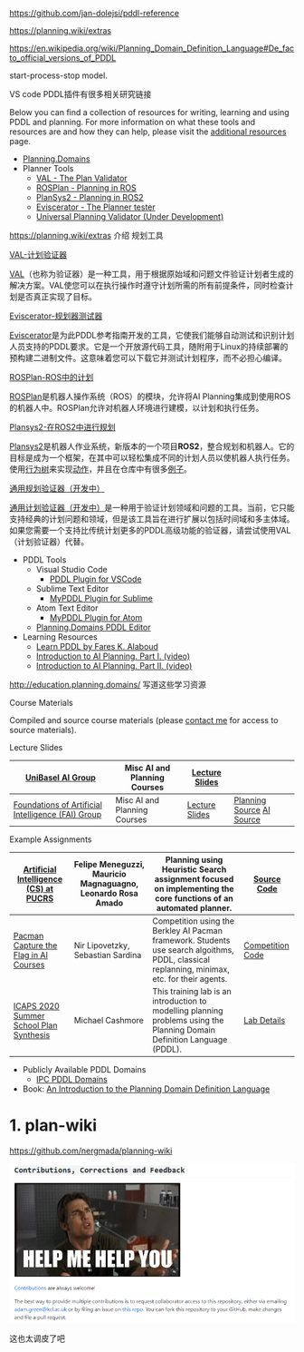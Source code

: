 


https://github.com/jan-dolejsi/pddl-reference  


https://planning.wiki/extras

https://en.wikipedia.org/wiki/Planning_Domain_Definition_Language#De_facto_official_versions_of_PDDL


 start-process-stop model.


VS code PDDL插件有很多相关研究链接

Below you can find a collection of resources for writing, learning and using PDDL and planning. For more information on what these tools and resources are and how they can help, please visit the [additional resources](https://github.com/nergmada/planning-wiki/blob/master/extras) page.

- [Planning.Domains](http://planning.domains/)
- Planner Tools
  - [VAL - The Plan Validator](https://nms.kcl.ac.uk/planning/software/val.html)
  - [ROSPlan - Planning in ROS](https://github.com/KCL-Planning/ROSPlan/)
  - [PlanSys2 - Planning in ROS2](https://github.com/IntelligentRoboticsLabs/ros2_planning_system)
  - [Eviscerator - The Planner tester](https://www.github.com/nergmada/eviscerator)
  - [Universal Planning Validator (Under Development)](https://github.com/aig-upf/universal-planning-validator)

https://planning.wiki/extras 介绍 规划工具

 [VAL-计划验证器](https://nms.kcl.ac.uk/planning/software/val.html)

[VAL](https://nms.kcl.ac.uk/planning/software/val.html)（也称为验证器）是一种工具，用于根据原始域和问题文件验证计划者生成的解决方案。VAL使您可以在执行操作时遵守计划所需的所有前提条件，同时检查计划是否真正实现了目标。

 [Eviscerator-规划器测试器](https://www.github.com/nergmada/eviscerator)

[Eviscerator](https://www.github.com/nergmada/eviscerator)是为此PDDL参考指南开发的工具，它使我们能够自动测试和识别计划人员支持的PDDL要求。它是一个开放源代码工具，随附用于Linux的持续部署的预构建二进制文件。这意味着您可以下载它并测试计划程序，而不必担心编译。

 [ROSPlan-ROS中的计划](https://github.com/KCL-Planning/ROSPlan/)

[ROSPlan](https://github.com/KCL-Planning/ROSPlan/)是机器人操作系统（ROS）的模块，允许将AI Planning集成到使用ROS的机器人中。ROSPlan允许对机器人环境进行建模，以计划和执行任务。

[Plansys2-在ROS2中进行规划](https://github.com/IntelligentRoboticsLabs/ros2_planning_system)

[Plansys2](https://github.com/IntelligentRoboticsLabs/ros2_planning_system)是机器人作业系统，新版本的一个项目**ROS2**，整合规划和机器人。它的目标是成为一个框架，在其中可以轻松集成不同的计划人员以使机器人执行任务。使用[行为树](https://github.com/BehaviorTree/BehaviorTree.CPP)来实现[动作](https://github.com/BehaviorTree/BehaviorTree.CPP)，并且在仓库中有很多[例子](https://github.com/IntelligentRoboticsLabs/ros2_planning_system_examples/)。

 [通用规划验证器（开发中）](https://github.com/aig-upf/universal-planning-validator)

[通用计划验证器（开发中）](https://github.com/aig-upf/universal-planning-validator)是一种用于验证计划领域和问题的工具。当前，它只能支持经典的计划问题和领域，但是该工具旨在进行扩展以包括时间域和多主体域。如果您需要一个支持比传统计划更多的PDDL高级功能的验证器，请尝试使用VAL（计划验证器）代替。

- PDDL Tools
  - Visual Studio Code
    - [PDDL Plugin for VSCode](https://marketplace.visualstudio.com/items?itemName=jan-dolejsi.pddl)
  - Sublime Text Editor
    - [MyPDDL Plugin for Sublime](https://packagecontrol.io/packages/myPDDL)
  - Atom Text Editor
    - [MyPDDL Plugin for Atom](https://atom.io/packages/mypddl)
  - [Planning.Domains PDDL Editor](http://editor.planning.domains/)
- Learning Resources
  - [Learn PDDL by Fares K. Alaboud](https://fareskalaboud.github.io/LearnPDDL/)
  - [Introduction to AI Planning. Part I. (video)](https://www.youtube.com/watch?v=EeQcCs9SnhU)
  - [Introduction to AI Planning. Part II. (video)](https://www.youtube.com/watch?v=FS95UjrICy0)


http://education.planning.domains/ 写道这些学习资源

 Course Materials

Compiled and source course materials (please [contact me](mailto:christian.muise@gmail.com) for access to source materials).

 Lecture Slides

| [UniBasel AI Group](https://ai.dmi.unibas.ch/)               | Misc AI and Planning Courses | [Lecture Slides](https://ai.dmi.unibas.ch/forstudents.html) |                                                              |
| ------------------------------------------------------------ | ---------------------------- | ----------------------------------------------------------- | ------------------------------------------------------------ |
| [Foundations of Artificial Intelligence (FAI) Group](http://fai.cs.uni-saarland.de/index.html) | Misc AI and Planning Courses | [Lecture Slides](http://fai.cs.uni-saarland.de/teaching/)   | [Planning Source](http://education.planning.domains/lecturer_area/fai-planning.zip) [AI Source](http://education.planning.domains/lecturer_area/fai-ai.zip) |

 Example Assignments

| [Artificial Intelligence (CS) at PUCRS](https://github.com/pucrs-ai-cs) | Felipe Meneguzzi, Mauricio Magnaguagno, Leonardo Rosa Amado | Planning using Heuristic Search assignment focused on implementing the core functions of an automated planner. | [Source Code](https://github.com/pucrs-automated-planning/heuristic-planning) |
| ------------------------------------------------------------ | ----------------------------------------------------------- | ------------------------------------------------------------ | ------------------------------------------------------------ |
| [Pacman Capture the Flag in AI Courses](https://ieeexplore.ieee.org/document/8468047) | Nir Lipovetzky, Sebastian Sardina                           | Competition using the Berkley AI Pacman framework. Students use search algoithms, PDDL, classical replanning, minimax, etc. for their agents. | [Competition](https://sites.google.com/view/pacman-capture-hall-fame) [Code](https://bitbucket.org/ssardina-teaching/pacman-contest/src/master/) |
| [ICAPS 2020 Summer School Plan Synthesis](https://icaps20subpages.icaps-conference.org/students/summer-school/icaps-online-summer-school-lab-plan-synthesis/) | Michael Cashmore                                            | This training lab is an introduction to modelling planning problems using the Planning Domain Definition Language (PDDL). | [Lab Details](http://education.planning.domains/lecturer_area/icaps20-ss-lab1.zip) |




















- Publicly Available PDDL Domains
  - [IPC PDDL Domains](https://github.com/potassco/pddl-instances)
- Book: [An Introduction to the Planning Domain Definition Language](http://www.morganclaypoolpublishers.com/catalog_Orig/product_info.php?products_id=1384)




# 1. plan-wiki


https://github.com/nergmada/planning-wiki


![](_v_images/20210320121231344_6587.png)


这也太调皮了吧





































